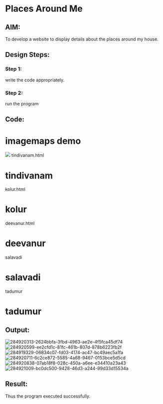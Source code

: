 # Places Around Me
## AIM:
To develop a website to display details about the places around my house.
## Design Steps:

### Step 1:
write the code appropriately.
### Step 2:
run the program
## Code:
<!DOCTYPE html>
<html>
 <head>
 <title>
 imagemaps demo
 </title>
 </head>
 <body>
 <h1>
 imagemaps demo
 </h1>
 <img src="Harini home town.jpg" usemap="#image_map">
 <map name="image_map">
 <area alt="tindivanam" title="tindivanam"
href="tindivanam.html" coords="671,505,858,559" shape="rect">
 <area alt="tadumur" title="tadumur"
href="tadumur.html" coords="363,371,119" shape="circle">
 <area alt="deevanur" title="deevanur"
href="deevanur.html" coords="447,414,564,461" shape="rect">
 <area alt="kolur" title="kolur" href="kolur.html"
coords="806,597,98" shape="circle">
 <area alt="salavadi" title="salavadi"
href="salavadi.html" coords="749,447,850,501" shape="rect">
 <area alt="nallaram" title="nallaram"
href="nallaram.html" coords="929,550,112" shape="circle">
</map>
</body>
</html>
tindivanam.html
<!DOCTYPE html>
<html>
 <head>
 <title>
 tindivanam
 </title>
 </head>
 <body>
 <h1>
 tindivanam
 </h1>
 </body>
</html>
kolur.html
<!DOCTYPE html>
<html>
 <head>
 <title>
 kolur
 </title>
 </head>
 <body>
 <h1>
 kolur
 </h1>
 </body>
</html>
deevanur.html
<!DOCTYPE html>
<html>
 <head>
 <title>
 deevanur
 </title>
 </head>
 <body>
 <h1>
 deevanur
 </h1>
 </body>
</html>
salavadi
<!DOCTYPE html>
<html>
 <head>
 <title>
 salavadi
 </title>
 </head>
 <body>
 <h1>
 salavadi
 </h1>
 </body>
</html>
tadumur
<!DOCTYPE html>
<html>
 <head>
 <title>
 tadumur
 </title>
 </head>
 <body>
 <h1>
 tadumur
 </h1>
 </body>
</html>

## Output:
![284920313-2624bbfa-3fbd-4963-ae2e-4f5fca45df74](https://github.com/MANISHA21SS/places-around-me/assets/147474298/e8b7994c-8697-4534-86ef-431e13540b4d)
![284920599-ee2cfd1c-81fc-461b-807d-878b6223fb2f](https://github.com/MANISHA21SS/places-around-me/assets/147474298/01297b22-7875-449c-840f-515819affcba)
![284919329-06834c07-fd03-4174-ac47-bc49aec5a1fa](https://github.com/MANISHA21SS/places-around-me/assets/147474298/9dfeb3bb-09fe-45ba-b8a1-2d3a6cc35587)
![284920711-6c2ce872-5585-4a68-9467-0153bce5d5cd](https://github.com/MANISHA21SS/places-around-me/assets/147474298/a8dae19b-4b5f-4c92-98e0-a9219f1728b1)
![284920838-07ab18f8-028c-450a-a6ee-e34410a23a43](https://github.com/MANISHA21SS/places-around-me/assets/147474298/b93ddff8-a955-442d-ac27-591445a49e97)
![284921009-bc0dc500-9428-46d3-a244-99d33d15534a](https://github.com/MANISHA21SS/places-around-me/assets/147474298/ef5e0db4-4579-487f-8ebf-43e7fe65b99c)

## Result:
Thus the program executed successfully.
